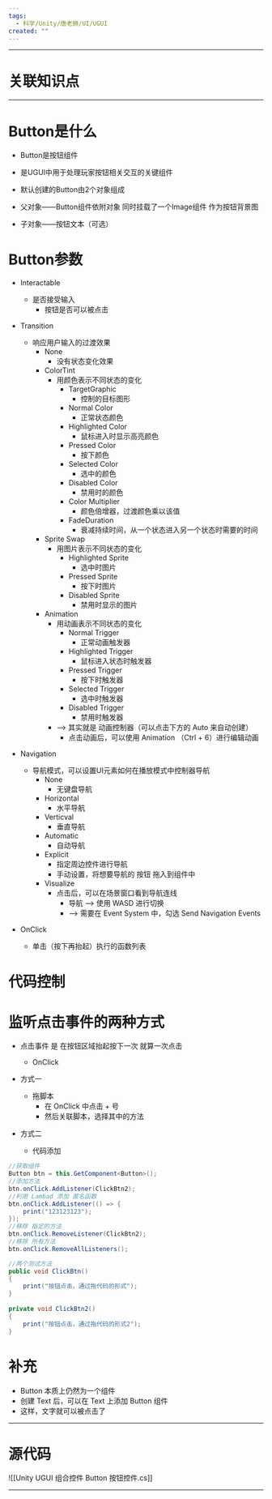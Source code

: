 ```yaml
---
tags:
  - 科学/Unity/唐老狮/UI/UGUI
created: ""
---
```


---
# 关联知识点



---
# Button是什么

- Button是按钮组件
- 是UGUI中用于处理玩家按钮相关交互的关键组件

- 默认创建的Button由2个对象组成
- 父对象——Button组件依附对象 同时挂载了一个Image组件 作为按钮背景图
- 子对象——按钮文本（可选）
# Button参数

- Interactable
	- 是否接受输入
		- 按钮是否可以被点击

- Transition
	- 响应用户输入的过渡效果
		- None
			- 没有状态变化效果
		- ColorTint
			- 用颜色表示不同状态的变化
				- TargetGraphic
					- 控制的目标图形
				- Normal Color
					- 正常状态颜色
				- Highlighted Color
					- 鼠标进入时显示高亮颜色
				- Pressed Color
					- 按下颜色
				- Selected Color
					- 选中的颜色
				- Disabled Color
					- 禁用时的颜色
				- Color Multiplier
					- 颜色倍增器，过渡颜色乘以该值
				- FadeDuration
					- 衰减持续时间，从一个状态进入另一个状态时需要的时间
		- Sprite Swap
			- 用图片表示不同状态的变化
				- Highlighted Sprite
					- 选中时图片
				- Pressed Sprite
					- 按下时图片
				- Disabled Sprite
					- 禁用时显示的图片
		- Animation
			- 用动画表示不同状态的变化
				- Normal Trigger
					- 正常动画触发器
				- Highlighted Trigger
					- 鼠标进入状态时触发器
				- Pressed Trigger
					- 按下时触发器
				- Selected Trigger
					- 选中时触发器
				- Disabled Trigger
					- 禁用时触发器
			- ——> 其实就是 动画控制器（可以点击下方的 Auto 来自动创建）
				- 点击动画后，可以使用 Animation （Ctrl + 6）进行编辑动画

- Navigation
	- 导航模式，可以设置UI元素如何在播放模式中控制器导航
		- None
			- 无键盘导航
		- Horizontal
			- 水平导航
		- Verticval
			- 垂直导航
		- Automatic
			- 自动导航
		- Explicit
			- 指定周边控件进行导航
			- 手动设置，将想要导航的 按钮 拖入到组件中
		- Visualize
			- 点击后，可以在场景窗口看到导航连线
				- 导航 ——> 使用 WASD 进行切换
				- ——> 需要在 Event System 中，勾选 Send Navigation Events

- OnClick
	- 单击（按下再抬起）执行的函数列表
# 代码控制




# 监听点击事件的两种方式

- 点击事件 是 在按钮区域抬起按下一次 就算一次点击
	- OnClick

- 方式一
	- 拖脚本
		- 在 OnClick 中点击 + 号
		- 然后关联脚本，选择其中的方法

- 方式二
	- 代码添加

```C#
//获取组件
Button btn = this.GetComponent<Button>();
//添加方法
btn.onClick.AddListener(ClickBtn2);  
//利用 Lambad 添加 匿名函数
btn.onClick.AddListener(() => {  
    print("123123123");  
});  
//移除 指定的方法
btn.onClick.RemoveListener(ClickBtn2);  
//移除 所有方法
btn.onClick.RemoveAllListeners();

//两个测试方法
public void ClickBtn()  
{  
    print("按钮点击，通过拖代码的形式");  
}  
  
private void ClickBtn2()  
{  
    print("按钮点击，通过拖代码的形式2");  
}
```
# 补充

- Button 本质上仍然为一个组件
- 创建 Text 后，可以在 Text 上添加 Button 组件
- 这样，文字就可以被点击了

---
# 源代码

![[Unity UGUI 组合控件 Button 按钮控件.cs]]

---